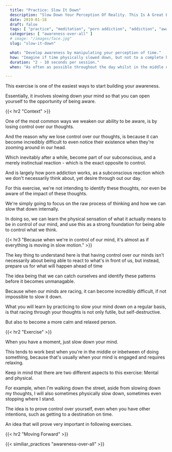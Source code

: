 ```yaml
---
  title: "Practice: Slow It Down"
  description: "Slow Down Your Perception Of Reality. This Is A Great Exercise To Teach You To Manually Override What Your Mind Is Doing, And Exert Control Over It."
  date: 2019-01-18
  draft: false
  tags: [ "practice", "meditation", "porn addiction", "addiction", "awareness", "awareness exercises", "perspective", "nofap", "neverfap", "neverfap deluxe" ]
  categories: [ "awareness-over-all" ]
  # image: "/images/face.jpg"
  slug: "slow-it-down"

  what: "Develop awareness by manipulating your perception of time."
  how: "Imagine if time physically slowed down, but not to a complete halt."
  duration: "2 - 10 seconds per session."
  when: "As often as possible throughout the day whilst in the middle of doing something."

---
```


<!-- WILL DEFINITELY NEED A REWRITE -->

This exercise is one of the easiest ways to start building your awareness. 

Essentially, it involves slowing down your mind so that you can open yourself to the opportunity of being aware.


{{< hr2 "Context" >}}


One of the most common ways we weaken our ability to be aware, is by losing control over our thoughts.

And the reason why we lose control over our thoughts, is because it can become incredibly difficult to even notice their existence when they're zooming around in our head.

<!-- 
And a largely part of the reason why we lose control over our thoughts, is because it can become incredibly difficult to even notice we are overthinking, when we've committed all this energy towards generating and maintaining them. -->

Which inevitably after a while, become part of our subconscious, and a merely instinctual reaction - which is the exact opposite to control.

And is largely how porn addiction works, as a subconscious reaction which we don't necessarily think about, yet desire through out our day. 

For this exercise, we're not intending to identify these thoughts, nor even be aware of the impact of these thoughts.

We're simply going to focus on the raw process of thinking and how we can slow that down internally. 

In doing so, we can learn the physical sensation of what it actually means to be in control of our mind, and use this as a strong foundation for being able to control what we think. 


{{< hr3 "Because when we're in control of our mind, it's almost as if everything is moving in slow motion." >}}


The key thing to understand here is that having control over our minds isn't necessarily about being able to react to what's in front of us, but instead, prepare us for what will happen ahead of time 

The idea being that we can catch ourselves and identify these patterns before it becomes unmanagable.

Because when our minds are racing, it can become incredibly difficult, if not impossible to slow it down.

What you will learn by practicing to slow your mind down on a regular basis, is that racing through your thoughts is not only futile, but self-destructive.

But also to become a more calm and relaxed person. 


{{< hr2 "Exercise" >}}


When you have a moment, just slow down your mind. 

This tends to work best when you're in the middle or inbetween of doing something, because that's usually when your mind is engaged and requires relaxing. 

Keep in mind that there are two different aspects to this exercise: Mental and physical.

For example, when I'm walking down the street, aside from slowing down my thoughts, I will also sometimes physically slow down, sometimes even stopping where I stand.

The idea is to prove control over yourself, even when you have other intentions, such as getting to a destination on time. 

An idea that will prove very important in following exercises.

{{< hr2 "Moving Forward" >}}

 

{{< similiar_practices "awareness-over-all" >}}

<!-- 
{{< hr2 "Additional Resources" >}}  -->

<!-- maybe link to other  -->

